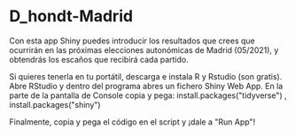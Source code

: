 # D_hondt-Madrid
Con esta app Shiny puedes introducir los resultados que crees que ocurrirán en las próximas elecciones autonómicas de Madrid (05/2021), y obtendrás los escaños que recibirá cada partido.

Si quieres tenerla en tu portátil, descarga e instala R y Rstudio (son gratis). Abre RStudio y dentro del programa abres un fichero Shiny Web App. En la parte de la pantalla de Console copia y pega:
install.packages("tidyverse") ,
install.packages("shiny")

Finalmente, copia y pega el código en el script y ¡dale a "Run App"!

